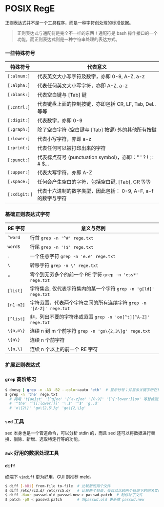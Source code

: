 # POSIX RegE

正则表达式并不是一个工具程序，而是一种字符创处理的标准依据。

> 正则表达式与通配符是完全不一样的东西！通配符是 bash 操作接口的一个功能，而正则表达式则是一种字符串处理的表达方式。

### 一些特殊符号

特殊符号     | 代表意义
-------------|----------------------------------------------------------------
`[:alnum:]`  | 代表英文大小写字符及数字，亦即 0-9, A-Z, a-z
`[:alpha:]`  | 代表任何英文大小写字符，亦即 A-Z, a-z
`[:blank:]`  | 代表空白键与 [Tab] 键
`[:cntrl:]`  | 代表键盘上面的控制按键，亦即包括 CR, LF, Tab, Del.. 等等
`[:digit:]`  | 代表数字，亦即 0-9
`[:graph:]`  | 除了空白字符 (空白键与 [Tab] 按键) 外的其他所有按鍵
`[:lower:]`  | 代表小写字符，亦即 a-z
`[:print:]`  | 代表任何可以被打印出来的字符
`[:punct:]`  | 代表标点符号 (punctuation symbol)，亦即：" ' ? ! ; : # $...
`[:upper:]`  | 代表大写字符，亦即 A-Z
`[:space:]`  | 任何会产生空白的字符，包括空白键, [Tab], CR 等等
`[:xdigit:]` | 代表十六进制的数字类型，因此包括： 0-9, A-F, a-f 的数字与字符

### 基础正则表达式字符

RE 字符 | 意义与范例
--------|-----------------------------------------------
`^word` | 行首 `grep -n '^#' rege.txt`
`word$` | 行尾 `grep -n '!$' rege.txt`
`.`     | 一个任意字符 `grep -n 'e.e' rege.txt`
`\`     | 转移字符 `grep -n \' rege.txt`
`*`     | 零个到无穷多个的前一个 RE 字符 `grep -n 'ess*' rege.txt`
`[list]`| 字符集合, 仅代表字符集内的某一个字符 `grep -n 'g[ld]' rege.txt`
`[n1-n2]` | 字符范围，代表两个字符之间的所有连续字符 `grep -n '[A-Z]' rege.txt`
`[^list]` | 非，列出不要的字符串或范围 `grep -n 'oo[^t][^A-Z]' rege.txt`
`\{n,m\}` | 连续 n 到 m 个前字符 `grep -n 'go\{2,3\}g' rege.txt`
`\{n\}`   | 连续 n 个前字符
`\{n,\}`  | 连续 n 个以上的前一个 RE 字符

### 扩展正则表达式


### `grep` 高阶练习

```bash
$ dmesg | grep -n -A3 -B2 --color=auto 'eth'  # 显示行号；并显示关键字所在行前2行和后3行；关键字高亮
$ grep -n 'the' rege.txt
  # 再用 't[ae]st' '[^g]oo' '[^a-z]oo' '[0-9]' '[^[:lower:]]oo' 等替换测试
  # '^the' '^[[:lower:]]' '\.$' '^$' 'g..d'
  # 'o\{2\}' 'go\{2,5\}g' 'go\{2,\}g'

```

### `sed` 工具

sed 本身也是一个管道命令，可以分析 stdin 的，而且 sed 还可以将数据进行替换、删除、新增、选取特定行等的功能。

### `awk` 好用的数据处理工具

### `diff`

终端下 `vimdiff` 更为好用，GUI 则推荐 meld。

```bash
$ diff [-bBi] from-file to-file  # 比较新旧两个文件
$ diff /etc/rc3.d/ /etc/rc5.d/   # 比较两个目录，会自动比较两个目录下的同名文件的内容
$ diff -Naur passwd.old passwd.new > passwd.patch  # 制作补丁文件
$ patch -p0 < passwd.patch       # 将passwd.old 更新成 passwd.new
```
